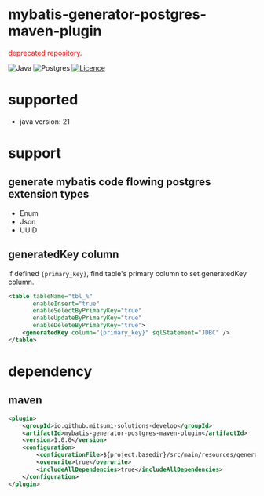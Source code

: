# mybatis-generator-postgres-maven-plugin

<span style="color: red; ">deprecated repository.</span>

![Java](https://img.shields.io/badge/java-%23ED8B00.svg?style=for-the-badge&logo=openjdk&logoColor=white) ![Postgres](https://img.shields.io/badge/postgres-%23316192.svg?style=for-the-badge&logo=postgresql&logoColor=white) [![Licence](https://img.shields.io/github/license/Ileriayo/markdown-badges?style=for-the-badge)](./LICENSE)

# supported

- java version: 21

# support

## generate mybatis code flowing postgres extension types

- Enum
- Json
- UUID

## generatedKey column

if defined `{primary_key}`, find table's primary column to set generatedKey column.

```xml
<table tableName="tbl_%"
       enableInsert="true"
       enableSelectByPrimaryKey="true"
       enableUpdateByPrimaryKey="true"
       enableDeleteByPrimaryKey="true">
    <generatedKey column="{primary_key}" sqlStatement="JDBC" />
</table>
```

# dependency

## maven

```xml
<plugin>
    <groupId>io.github.mitsumi-solutions-develop</groupId>
    <artifactId>mybatis-generator-postgres-maven-plugin</artifactId>
    <version>1.0.0</version>
    <configuration>
        <configurationFile>${project.basedir}/src/main/resources/generatorConfig.xml</configurationFile>
        <overwrite>true</overwrite>
        <includeAllDependencies>true</includeAllDependencies>
    </configuration>
</plugin>
```
